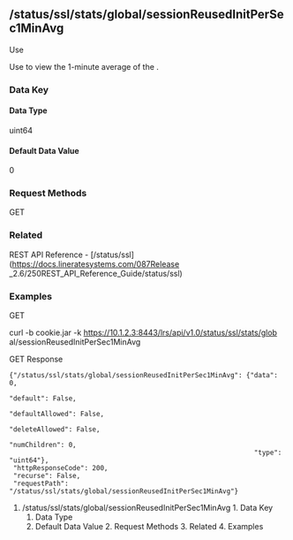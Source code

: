 ## /status/ssl/stats/global/sessionReusedInitPerSec1MinAvg

Use

Use to view the 1-minute average of the .

### Data Key

#### Data Type

uint64

#### Default Data Value

0

### Request Methods

GET

### Related

REST API Reference - [/status/ssl](https://docs.lineratesystems.com/087Release
_2.6/250REST_API_Reference_Guide/status/ssl)

### Examples

GET

curl -b cookie.jar -k https://10.1.2.3:8443/lrs/api/v1.0/status/ssl/stats/glob
al/sessionReusedInitPerSec1MinAvg

GET Response

    
    {"/status/ssl/stats/global/sessionReusedInitPerSec1MinAvg": {"data": 0,
                                                                  "default": False,
                                                                  "defaultAllowed": False,
                                                                  "deleteAllowed": False,
                                                                  "numChildren": 0,
                                                                  "type": "uint64"},
     "httpResponseCode": 200,
     "recurse": False,
     "requestPath": "/status/ssl/stats/global/sessionReusedInitPerSec1MinAvg"}
    

  1. /status/ssl/stats/global/sessionReusedInitPerSec1MinAvg
    1. Data Key
      1. Data Type
      2. Default Data Value
    2. Request Methods
    3. Related
    4. Examples

